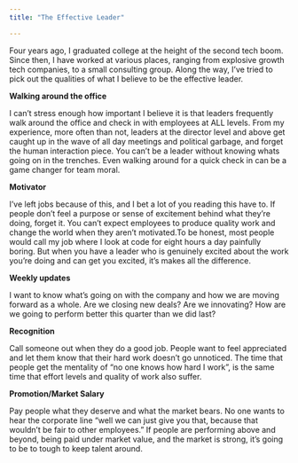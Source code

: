 ```yaml
---
title: "The Effective Leader"

---
```

Four years ago, I graduated college at the height of the second tech boom. Since then, I have worked at various places, ranging from explosive growth tech companies, to a small consulting group. Along the way, I’ve tried to pick out the qualities of what I believe to be the effective leader.

**Walking around the office**

I can’t stress enough how important I believe it is that leaders frequently walk around the office and check in with employees at ALL levels. From my experience, more often than not, leaders at the director level and above get caught up in the wave of all day meetings and political garbage, and forget the human interaction piece. You can’t be a leader without knowing whats going on in the trenches. Even walking around for a quick check in can be a game changer for team moral.

**Motivator**

I’ve left jobs because of this, and I bet a lot of you reading this have to. If people don’t feel a purpose or sense of excitement behind what they’re doing, forget it. You can’t expect employees to produce quality work and change the world when they aren’t motivated.To be honest, most people would call my job where I look at code for eight hours a day painfully boring. But when you have a leader who is genuinely excited about the work you’re doing and can get you excited, it’s makes all the difference.

**Weekly updates**

I want to know what’s going on with the company and how we are moving forward as a whole. Are we closing new deals? Are we innovating? How are we going to perform better this quarter than we did last? 

**Recognition**

Call someone out when they do a good job.  People want to feel appreciated and let them know that their hard work doesn’t go unnoticed.  The time that people get the mentality of “no one knows how hard I work”, is the same time that effort levels and quality of work also suffer.

**Promotion/Market Salary**

Pay people what they deserve and what the market bears. No one wants to hear the corporate line “well we can just give you that, because that wouldn’t be fair to other employees.”  If people are performing above and beyond, being paid under market value, and the market is strong, it’s going to be to tough to keep talent around.

